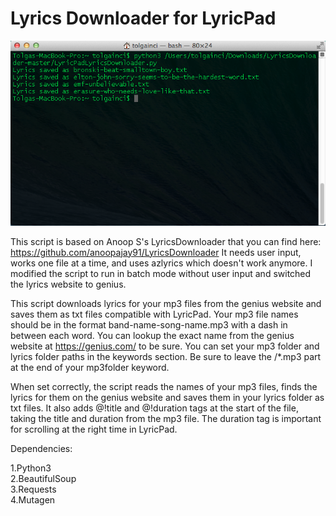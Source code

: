 # Lyrics Downloader for LyricPad

![](Lyricpad-LyricsDownloader.png)

This script is based on Anoop S's LyricsDownloader that you can find here: https://github.com/anoopajay91/LyricsDownloader It needs user input, works one file at a time, and uses azlyrics which doesn't work anymore. I modified the script to run in batch mode without user input and switched the lyrics website to genius.

This script downloads lyrics for your mp3 files from the genius website and saves them as txt files compatible with LyricPad. Your mp3 file names should be in the format band-name-song-name.mp3 with a dash in between each word. You can lookup the exact name from the genius website at https://genius.com/ to be sure. You can set your mp3 folder and lyrics folder paths in the keywords section. Be sure to leave the /*.mp3 part at the end of your mp3folder keyword.

When set correctly, the script reads the names of your mp3 files, finds the lyrics for them on the genius website and saves them in your lyrics folder as txt files. It also adds @!title and @!duration tags at the start of the file, taking the title and duration from the mp3 file. The duration tag is important for scrolling at the right time in LyricPad.

Dependencies:

1.Python3<br />
2.BeautifulSoup<br />
3.Requests<br />
4.Mutagen<br />
